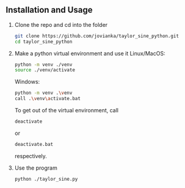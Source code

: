 ## Installation and Usage
1. Clone the repo and cd into the folder
   ```sh
   git clone https://github.com/jovianka/taylor_sine_python.git
   cd taylor_sine_python
   ```

2. Make a python virtual environment and use it
   Linux/MacOS:
   ```sh
   python -m venv ./venv
   source ./venv/activate
   ```
  
   Windows:
   ```sh
   python -m venv .\venv
   call .\venv\activate.bat
   ```
  
   To get out of the virtual environment, call
   ```sh
   deactivate
   ```
   or
   ```sh
   deactivate.bat
   ```
   respectively.

3. Use the program
   ```sh
   python ./taylor_sine.py
   ```

